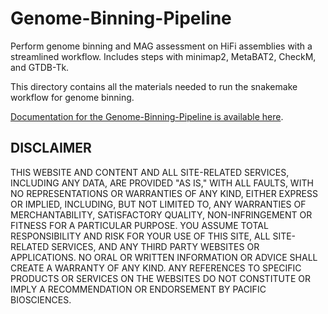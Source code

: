 # Genome-Binning-Pipeline

Perform genome binning and MAG assessment on HiFi assemblies with a streamlined workflow. Includes steps with minimap2, MetaBAT2, CheckM, and GTDB-Tk.

This directory contains all the materials needed to run the snakemake workflow for genome binning. 

[Documentation for the Genome-Binning-Pipeline is available here](https://github.com/PacificBiosciences/pb-metagenomics-tools/blob/master/docs/Tutorial-Genome-Binning-Pipeline.md).


## DISCLAIMER
THIS WEBSITE AND CONTENT AND ALL SITE-RELATED SERVICES, INCLUDING ANY DATA, ARE PROVIDED "AS IS," WITH ALL FAULTS, WITH NO REPRESENTATIONS OR WARRANTIES OF ANY KIND, EITHER EXPRESS OR IMPLIED, INCLUDING, BUT NOT LIMITED TO, ANY WARRANTIES OF MERCHANTABILITY, SATISFACTORY QUALITY, NON-INFRINGEMENT OR FITNESS FOR A PARTICULAR PURPOSE. YOU ASSUME TOTAL RESPONSIBILITY AND RISK FOR YOUR USE OF THIS SITE, ALL SITE-RELATED SERVICES, AND ANY THIRD PARTY WEBSITES OR APPLICATIONS. NO ORAL OR WRITTEN INFORMATION OR ADVICE SHALL CREATE A WARRANTY OF ANY KIND. ANY REFERENCES TO SPECIFIC PRODUCTS OR SERVICES ON THE WEBSITES DO NOT CONSTITUTE OR IMPLY A RECOMMENDATION OR ENDORSEMENT BY PACIFIC BIOSCIENCES.
